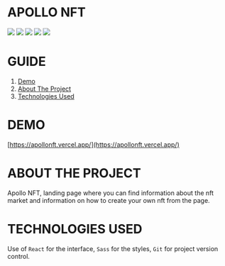 # **APOLLO NFT**

![](https://res.cloudinary.com/dos3i5jqy/image/upload/v1673908260/apollonft/readme/apollonft1_jf9uic.jpg)
![](https://res.cloudinary.com/dos3i5jqy/image/upload/v1673908260/apollonft/readme/apollonft2_vn3soz.jpg)
![](https://res.cloudinary.com/dos3i5jqy/image/upload/v1673908260/apollonft/readme/apollonft3_z5meal.jpg)
![](https://res.cloudinary.com/dos3i5jqy/image/upload/v1673908260/apollonft/readme/apollonft4_suy8he.jpg)
![](https://res.cloudinary.com/dos3i5jqy/image/upload/v1673908260/apollonft/readme/apollonft5_owwi9k.jpg)

# **GUIDE**

<ol>
     <li><a href="#demo">Demo</a></li>
     <li><a href="#about-the-project">About The Project</a></li>
     <li><a href="#technologies-used">Technologies Used</a></li>
</ol>

# **DEMO**

[https://apollonft.vercel.app/](https://apollonft.vercel.app/)

# **ABOUT THE PROJECT**

Apollo NFT, landing page where you can find information about the nft market and information on how to create your own nft from the page.

# **TECHNOLOGIES USED**

Use of `React` for the interface, `Sass` for the styles, `Git` for project version control.
